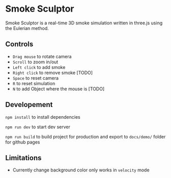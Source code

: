# Smoke Sculptor
Smoke Sculptor is a real-time 3D smoke simulation written in three.js using the Eulerian method. 

## Controls
- `Drag mouse` to rotate camera
- `Scroll` to zoom in/out
- `Left click` to add smoke
- `Right click` to remove smoke [TODO]
- `Space` to reset camera
- `R` to reset simulation
- `N` to add Object where the mouse is [TODO]

## Developement 

`npm install` to install dependencies

`npm run dev` to start dev server

`npm run build` to build project for production and export to `docs/demo/` folder for github pages

## Limitations
- Currently change background color only works in `velocity` mode 
